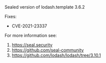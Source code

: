 Sealed version of lodash.template 3.6.2

Fixes:
- CVE-2021-23337

For more information see:
  1. https://seal.security
  2. https://github.com/seal-community
  3. https://github.com/lodash/lodash/tree/3.10.1

